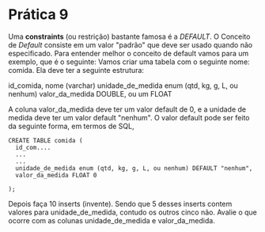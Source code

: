 # Prática 9

Uma __constraints__ (ou restrição) bastante famosa é a _DEFAULT_. O Conceito de _Default_ consiste em um valor "padrão" que deve ser usado quando não especificado.
Para entender melhor o conceito de default vamos para um exemplo, que é o seguinte: Vamos criar uma tabela com o seguinte nome: comida. Ela deve ter a seguinte
estrutura:

id_comida,
nome (varchar)
unidade_de_medida enum (qtd, kg, g, L, ou nenhum)
valor_da_medida DOUBLE, ou um FLOAT


A coluna valor_da_medida deve ter um valor default de 0, e a unidade de medida deve ter um valor default "nenhum".  O valor default pode ser 
feito da seguinte forma, em termos de SQL,

```
CREATE TABLE comida (
  id_com....
  ...
  ...
  unidade_de_medida enum (qtd, kg, g, L, ou nenhum) DEFAULT "nenhum",
  valor_da_medida FLOAT 0
  
);
```


Depois faça 10 inserts (invente). Sendo que 5 desses inserts contem valores para unidade_de_medida, contudo os outros cinco não. Avalie o que ocorre com as
colunas unidade_de_medida e valor_da_medida.
